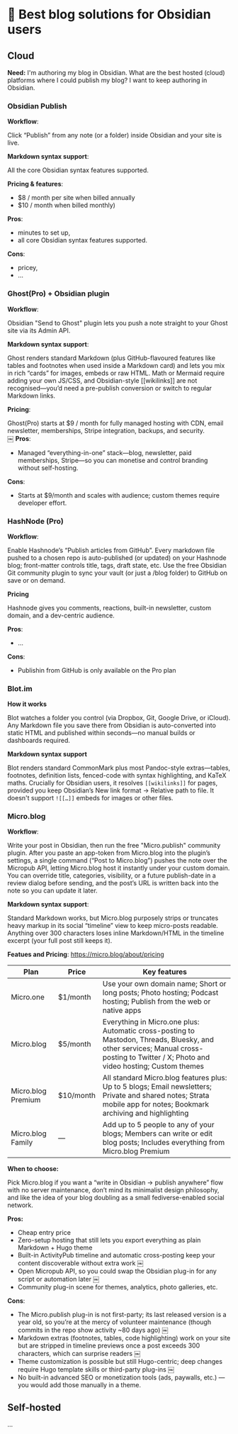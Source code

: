 # 🚧 Best blog solutions for Obsidian users

## Cloud

**Need:** I'm authoring my blog in Obsidian. What are the best hosted (cloud) platforms where I could publish my blog? I want to keep authoring in Obsidian.

### Obsidian Publish

**Workflow**:

Click “Publish” from any note (or a folder) inside Obsidian and your site is live.

**Markdown syntax support**:

All the core Obsidian syntax features supported.

**Pricing & features**:

- $8 / month per site when billed annually
- $10 / month when billed monthly)

**Pros**:
- minutes to set up,
- all core Obsidian syntax features supported.

**Cons**:
- pricey,
- ...

### Ghost(Pro) + Obsidian plugin

**Workflow**:

Obsidian "Send to Ghost" plugin lets you push a note straight to your Ghost site via its Admin API.

**Markdown syntax support**:

Ghost renders standard Markdown (plus GitHub-flavoured features like tables and footnotes when used inside a Markdown card) and lets you mix in rich “cards” for images, embeds or raw HTML. Math or Mermaid require adding your own JS/CSS, and Obsidian-style [[wikilinks]] are not recognised—you’d need a pre-publish conversion or switch to regular Markdown links.

**Pricing**:

Ghost(Pro) starts at $9 / month for fully managed hosting with CDN, email newsletter, memberships, Stripe integration, backups, and security.  
￼
**Pros**:
- Managed “everything-in-one” stack—blog, newsletter, paid memberships, Stripe—so you can monetise and control branding without self-hosting.

**Cons**:
- Starts at $9/month and scales with audience; custom themes require developer effort.

### HashNode (Pro)

**Workflow**:

Enable Hashnode’s “Publish articles from GitHub”. Every markdown file pushed to a chosen repo is auto-published (or updated) on your Hashnode blog; front-matter controls title, tags, draft state, etc. Use the free Obsidian Git community plugin to sync your vault (or just a /blog folder) to GitHub on save or on demand.

**Pricing**

Hashnode gives you comments, reactions, built-in newsletter, custom domain, and a dev-centric audience.

**Pros**:
- ...

**Cons**:
- Publishin from GitHub is only available on the Pro plan

### Blot.im

**How it works**

Blot watches a folder you control (via Dropbox, Git, Google Drive, or iCloud). Any Markdown file you save there from Obsidian is auto-converted into static HTML and published within seconds—no manual builds or dashboards required.

**Markdown syntax support**

Blot renders standard CommonMark plus most Pandoc-style extras—tables, footnotes, definition lists, fenced-code with syntax highlighting, and KaTeX maths. Crucially for Obsidian users, it resolves `[[wikilinks]]` for pages, provided you keep Obsidian’s New link format → Relative path to file. It doesn't support `![[…]]` embeds for images or other files.

### Micro.blog

**Workflow**:

Write your post in Obsidian, then run the free "Micro.publish" community plugin. After you paste an app-token from Micro.blog into the plugin’s settings, a single command (“Post to Micro.blog”) pushes the note over the Micropub API, letting Micro.blog host it instantly under your custom domain. You can override title, categories, visibility, or a future publish-date in a review dialog before sending, and the post’s URL is written back into the note so you can update it later.

**Markdown syntax support**:

Standard Markdown works, but Micro.blog purposely strips or truncates heavy markup in its social “timeline” view to keep micro-posts readable. Anything over 300 characters loses inline Markdown/HTML in the timeline excerpt (your full post still keeps it). 

**Featues and Pricing**: https://micro.blog/about/pricing

| Plan | Price | Key features |
| --- | --- | --- |
| Micro.one | $1/month | Use your own domain name; Short or long posts; Photo hosting; Podcast hosting; Publish from the web or native apps |
| Micro.blog | $5/month | Everything in Micro.one plus: Automatic cross-posting to Mastodon, Threads, Bluesky, and other services; Manual cross-posting to Twitter / X; Photo and video hosting; Custom themes |
| Micro.blog Premium | $10/month | All standard Micro.blog features plus: Up to 5 blogs; Email newsletters; Private and shared notes; Strata mobile app for notes; Bookmark archiving and highlighting |
| Micro.blog Family | — | Add up to 5 people to any of your blogs; Members can write or edit blog posts; Includes everything from Micro.blog Premium |

**When to choose:**

Pick Micro.blog if you want a “write in Obsidian → publish anywhere” flow with no server maintenance, don’t mind its minimalist design philosophy, and like the idea of your blog doubling as a small fediverse-enabled social network.

**Pros:**
- Cheap entry price
- Zero-setup hosting that still lets you export everything as plain Markdown + Hugo theme
- Built-in ActivityPub timeline and automatic cross-posting keep your content discoverable without extra work  ￼
- Open Micropub API, so you could swap the Obsidian plug-in for any script or automation later  ￼
- Community plug-in scene for themes, analytics, photo galleries, etc.

**Cons**:
- The Micro.publish plug-in is not first-party; its last released version is a year old, so you’re at the mercy of volunteer maintenance (though commits in the repo show activity ~80 days ago)  ￼
- Markdown extras (footnotes, tables, code highlighting) work on your site but are stripped in timeline previews once a post exceeds 300 characters, which can surprise readers  ￼
- Theme customization is possible but still Hugo-centric; deep changes require Hugo template skills or third-party plug-ins  ￼
- No built-in advanced SEO or monetization tools (ads, paywalls, etc.) — you would add those manually in a theme.


## Self-hosted

...
